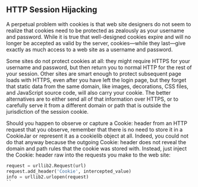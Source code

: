 ## HTTP Session Hijacking

A perpetual problem with cookies is that web site designers do not seem to realize that cookies need to
be protected as zealously as your username and password. While it is true that well-designed cookies
expire and will no longer be accepted as valid by the server, cookies—while they last—give exactly as
much access to a web site as a username and password.


Some sites do not protect cookies at all: they might require HTTPS for your username and password,
but then return you to normal HTTP for the rest of your session.
Other sites are smart enough to protect subsequent page loads with HTTPS, even after you have left
the login page, but they forget that static data from the same domain, like images, decorations, CSS files,
and JavaScript source code, will also carry your cookie. The better alternatives are to either send all of
that information over HTTPS, or to carefully serve it from a different domain or path that is outside the
jurisdiction of the session cookie.



Should you happen to observe or capture a Cookie: header from an HTTP request that you observe,
remember that there is no need to store it in a CookieJar or represent it as a cookielib object at all.
Indeed, you could not do that anyway because the outgoing Cookie: header does not reveal the domain
and path rules that the cookie was stored with. Instead, just inject the Cookie: header raw into the
requests you make to the web site:
```python
request = urllib2.Request(url)
request.add_header('Cookie', intercepted_value)
info = urllib2.urlopen(request)
``
